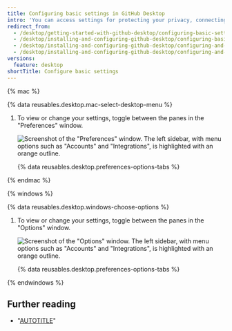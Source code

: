 ```yaml
---
title: Configuring basic settings in GitHub Desktop
intro: 'You can access settings for protecting your privacy, connecting accounts to {% data variables.product.prodname_desktop %}, and configuring Git.'
redirect_from:
  - /desktop/getting-started-with-github-desktop/configuring-basic-settings
  - /desktop/installing-and-configuring-github-desktop/configuring-basic-settings
  - /desktop/installing-and-configuring-github-desktop/configuring-and-customizing-github-desktop/configuring-basic-settings
  - /desktop/installing-and-configuring-github-desktop/configuring-and-customizing-github-desktop/configuring-basic-settings-in-github-desktop
versions:
  feature: desktop
shortTitle: Configure basic settings
---
```

{% mac %}

{% data reusables.desktop.mac-select-desktop-menu %}
1. To view or change your settings, toggle between the panes in the "Preferences" window.

   ![Screenshot of the "Preferences" window. The left sidebar, with menu options such as "Accounts" and "Integrations", is highlighted with an orange outline.](/assets/images/help/desktop/mac-select-preferences-pane.png)

   {% data reusables.desktop.preferences-options-tabs %}

{% endmac %}

{% windows %}

{% data reusables.desktop.windows-choose-options %}
1. To view or change your settings, toggle between the panes in the "Options" window.

   ![Screenshot of the "Options" window. The left sidebar, with menu options such as "Accounts" and "Integrations", is highlighted with an orange outline.](/assets/images/help/desktop/window-select-options-pane.png)

   {% data reusables.desktop.preferences-options-tabs %}

{% endwindows %}

## Further reading

- "[AUTOTITLE](/desktop/configuring-and-customizing-github-desktop/setting-a-theme-for-github-desktop)"
